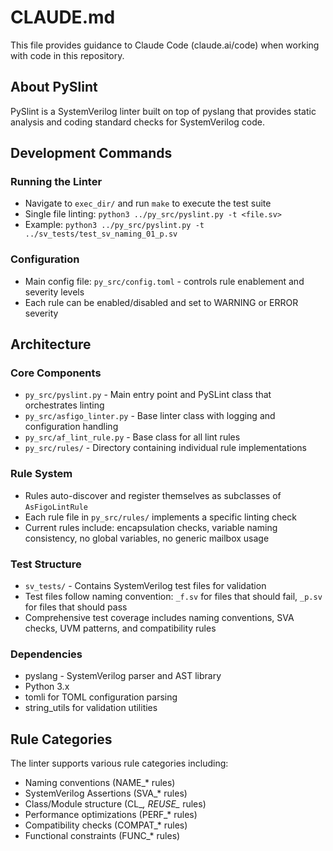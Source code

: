 # CLAUDE.md

This file provides guidance to Claude Code (claude.ai/code) when working with code in this repository.

## About PySlint

PySlint is a SystemVerilog linter built on top of pyslang that provides static analysis and coding standard checks for SystemVerilog code.

## Development Commands

### Running the Linter
- Navigate to `exec_dir/` and run `make` to execute the test suite
- Single file linting: `python3 ../py_src/pyslint.py -t <file.sv>`
- Example: `python3 ../py_src/pyslint.py -t ../sv_tests/test_sv_naming_01_p.sv`

### Configuration
- Main config file: `py_src/config.toml` - controls rule enablement and severity levels
- Each rule can be enabled/disabled and set to WARNING or ERROR severity

## Architecture

### Core Components
- `py_src/pyslint.py` - Main entry point and PySLint class that orchestrates linting
- `py_src/asfigo_linter.py` - Base linter class with logging and configuration handling
- `py_src/af_lint_rule.py` - Base class for all lint rules
- `py_src/rules/` - Directory containing individual rule implementations

### Rule System
- Rules auto-discover and register themselves as subclasses of `AsFigoLintRule`
- Each rule file in `py_src/rules/` implements a specific linting check
- Current rules include: encapsulation checks, variable naming consistency, no global variables, no generic mailbox usage

### Test Structure
- `sv_tests/` - Contains SystemVerilog test files for validation
- Test files follow naming convention: `_f.sv` for files that should fail, `_p.sv` for files that should pass
- Comprehensive test coverage includes naming conventions, SVA checks, UVM patterns, and compatibility rules

### Dependencies
- pyslang - SystemVerilog parser and AST library
- Python 3.x
- tomli for TOML configuration parsing
- string_utils for validation utilities

## Rule Categories
The linter supports various rule categories including:
- Naming conventions (NAME_* rules)
- SystemVerilog Assertions (SVA_* rules) 
- Class/Module structure (CL_*, REUSE_* rules)
- Performance optimizations (PERF_* rules)
- Compatibility checks (COMPAT_* rules)
- Functional constraints (FUNC_* rules)